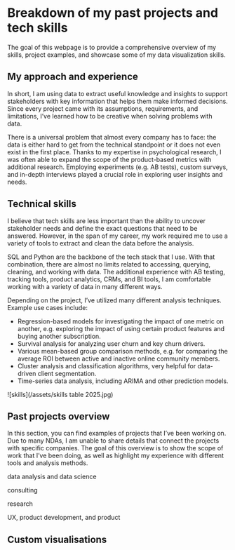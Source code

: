 # Breakdown of my past projects and tech skills
The goal of this webpage is to provide a comprehensive overview of my skills, project examples, and showcase some of my data visualization skills. 

## My approach and experience
In short, I am using data to extract useful knowledge and insights to support stakeholders with key information that helps them make informed decisions. Since every project came with its assumptions, requirements, and limitations, I’ve learned how to be creative when solving problems with data. 

There is a universal problem that almost every company has to face: the data is either hard to get from the technical standpoint or it does not even exist in the first place.
Thanks to my expertise in psychological research, I was often able to expand the scope of the product-based metrics with additional research. Employing experiments (e.g. AB tests), custom surveys, and in-depth interviews played a crucial role in exploring user insights and needs.

## Technical skills
I believe that tech skills are less important than the ability to uncover stakeholder needs and define the exact questions that need to be answered. However, in the span of my career, my work required me to use a variety of tools to extract and clean the data before the analysis. 

SQL and Python are the backbone of the tech stack that I use. With that combination, there are almost no limits related to accessing, querying, cleaning, and working with data. The additional experience with AB testing, tracking tools, product analytics, CRMs, and BI tools, I am comfortable working with a variety of data in many different ways.

Depending on the project, I’ve utilized many different analysis techniques. Example use cases include:
- Regression-based models for investigating the impact of one metric on another, e.g. exploring the impact of using certain product features and buying another subscription.
- Survival analysis for analyzing user churn and key churn drivers.
- Various mean-based group comparison methods, e.g. for comparing the average ROI between active and inactive online community members.
- Cluster analysis and classification algorithms, very helpful for data-driven client segmentation.
- Time-series data analysis, including ARIMA and other prediction models.

![skills](/assets/skills table 2025.jpg)

## Past projects overview
In this section, you can find examples of projects that I’ve been working on. Due to many NDAs, I am unable to share details that connect the projects with specific companies. The goal of this overview is to show the scope of work that I’ve been doing, as well as highlight my experience with different tools and analysis methods. 

data analysis and data science

consulting

research

UX, product development, and product 

## Custom visualisations

